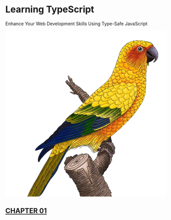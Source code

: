 # Learning TypeScript

Enhance Your Web Development Skills
Using Type-Safe JavaScript

![Cover image](img/1.jpg)

## [CHAPTER 01](CHAPTER_01/readme.md)
